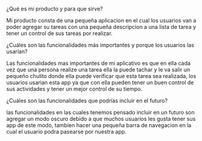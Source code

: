 ¿Qué es mi producto y para que sirve?

Mi producto consta de una pequeña aplicacion en el cual los usuarios van a poder agregar su tareas con una pequeña descripcion a una lista de tarea y tener un control de sus tareas por realizar.

¿Cuáles son las funcionalidades más importantes y porque los usuarios las usarían?

Las funcionalidades mas importantes de mi aplicativo es que en ella cada vez que una persona realize una tarea ella la puede tachar y le va salir un pequeño chulito donde ella puede verificar que esta tarea sea realizada, los usuarios usarian esta app ya que con ella pueden tener un buen control de sus actividades y tener un mejor control de su tiempo.

¿Cuáles son las funcionalidades que podrías incluir en el futuro?

las funcionalidades en las cuales tenemos pensado incluir en un futuro son agregar un modo oscuro debido a que muchos usuarios les gusta tener sus app de este modo, tambien hacer una pequeña barra de navegacion en la cual el usuario podra pasearse por nuestra app.
